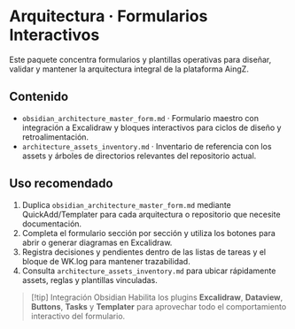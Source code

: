 # Arquitectura · Formularios Interactivos

Este paquete concentra formularios y plantillas operativas para diseñar, validar y mantener la arquitectura integral de la plataforma AingZ.

## Contenido

- `obsidian_architecture_master_form.md` · Formulario maestro con integración a Excalidraw y bloques interactivos para ciclos de diseño y retroalimentación.
- `architecture_assets_inventory.md` · Inventario de referencia con los assets y árboles de directorios relevantes del repositorio actual.

## Uso recomendado

1. Duplica `obsidian_architecture_master_form.md` mediante QuickAdd/Templater para cada arquitectura o repositorio que necesite documentación.
2. Completa el formulario sección por sección y utiliza los botones para abrir o generar diagramas en Excalidraw.
3. Registra decisiones y pendientes dentro de las listas de tareas y el bloque de WK.log para mantener trazabilidad.
4. Consulta `architecture_assets_inventory.md` para ubicar rápidamente assets, reglas y plantillas vinculadas.

> [!tip] Integración Obsidian
> Habilita los plugins **Excalidraw**, **Dataview**, **Buttons**, **Tasks** y **Templater** para aprovechar todo el comportamiento interactivo del formulario.

